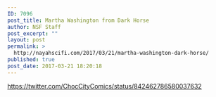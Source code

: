 ```yaml
---
ID: 7096
post_title: Martha Washington from Dark Horse
author: NSF Staff
post_excerpt: ""
layout: post
permalink: >
  http://nayahscifi.com/2017/03/21/martha-washington-dark-horse/
published: true
post_date: 2017-03-21 18:20:18
---
```

https://twitter.com/ChocCityComics/status/842462786580037632

&nbsp;